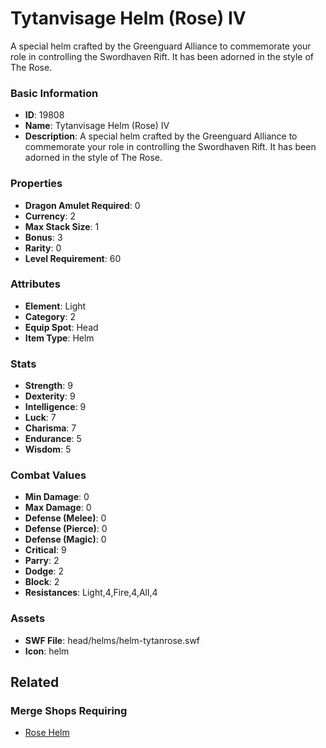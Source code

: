 # Tytanvisage Helm (Rose) IV

A special helm crafted by the Greenguard Alliance to commemorate your role in controlling the Swordhaven Rift. It has been adorned in the style of The Rose.

### Basic Information

- **ID**: 19808
- **Name**: Tytanvisage Helm (Rose) IV
- **Description**: A special helm crafted by the Greenguard Alliance to commemorate your role in controlling the Swordhaven Rift. It has been adorned in the style of The Rose.

### Properties

- **Dragon Amulet Required**: 0
- **Currency**: 2
- **Max Stack Size**: 1
- **Bonus**: 3
- **Rarity**: 0
- **Level Requirement**: 60

### Attributes

- **Element**: Light
- **Category**: 2
- **Equip Spot**: Head
- **Item Type**: Helm

### Stats

- **Strength**: 9
- **Dexterity**: 9
- **Intelligence**: 9
- **Luck**: 7
- **Charisma**: 7
- **Endurance**: 5
- **Wisdom**: 5

### Combat Values

- **Min Damage**: 0
- **Max Damage**: 0
- **Defense (Melee)**: 0
- **Defense (Pierce)**: 0
- **Defense (Magic)**: 0
- **Critical**: 9
- **Parry**: 2
- **Dodge**: 2
- **Block**: 2
- **Resistances**: Light,4,Fire,4,All,4

### Assets

- **SWF File**: head/helms/helm-tytanrose.swf
- **Icon**: helm

## Related

### Merge Shops Requiring

- [Rose Helm](../merge-shops/326-rose-helm.md)

